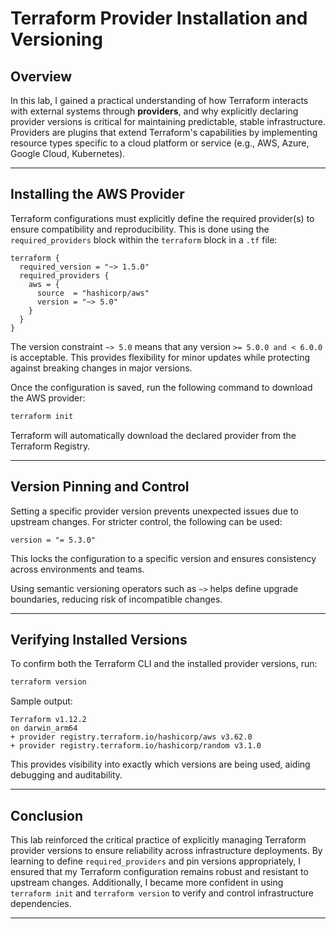# Terraform Provider Installation and Versioning

## Overview

In this lab, I gained a practical understanding of how Terraform interacts with external systems through **providers**, and why explicitly declaring provider versions is critical for maintaining predictable, stable infrastructure. Providers are plugins that extend Terraform's capabilities by implementing resource types specific to a cloud platform or service (e.g., AWS, Azure, Google Cloud, Kubernetes).

---

## Installing the AWS Provider

Terraform configurations must explicitly define the required provider(s) to ensure compatibility and reproducibility. This is done using the `required_providers` block within the `terraform` block in a `.tf` file:

```hcl
terraform {
  required_version = "~> 1.5.0"
  required_providers {
    aws = {
      source  = "hashicorp/aws"
      version = "~> 5.0"
    }
  }
}
```

The version constraint `~> 5.0` means that any version `>= 5.0.0 and < 6.0.0` is acceptable. This provides flexibility for minor updates while protecting against breaking changes in major versions.

Once the configuration is saved, run the following command to download the AWS provider:

```bash
terraform init
```

Terraform will automatically download the declared provider from the Terraform Registry.

---

## Version Pinning and Control

Setting a specific provider version prevents unexpected issues due to upstream changes. For stricter control, the following can be used:

```hcl
version = "= 5.3.0"
```

This locks the configuration to a specific version and ensures consistency across environments and teams.

Using semantic versioning operators such as `~>` helps define upgrade boundaries, reducing risk of incompatible changes.

---

## Verifying Installed Versions

To confirm both the Terraform CLI and the installed provider versions, run:

```bash
terraform version
```

Sample output:

```text
Terraform v1.12.2
on darwin_arm64
+ provider registry.terraform.io/hashicorp/aws v3.62.0
+ provider registry.terraform.io/hashicorp/random v3.1.0
```

This provides visibility into exactly which versions are being used, aiding debugging and auditability.

---

## Conclusion

This lab reinforced the critical practice of explicitly managing Terraform provider versions to ensure reliability across infrastructure deployments. By learning to define `required_providers` and pin versions appropriately, I ensured that my Terraform configuration remains robust and resistant to upstream changes. Additionally, I became more confident in using `terraform init` and `terraform version` to verify and control infrastructure dependencies.

---
